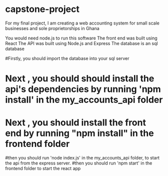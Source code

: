 # capstone-project
For my final project, I am creating a web accounting system for small scale businesses and sole proprietorships in Ghana

You would need node.js to run this software
The front end was built using React
The API was built using Node.js and Express
The database is an  sql database

#Firstly, you should import the database into your sql server
# Next ,  you should should install the api's dependencies by running 'npm install' in the my_accounts_api folder
# Next , you should install the front end by running "npm install" in the frontend folder
#then you should run 'node index.js' in the my_accounts_api folder, to start the api from the express server.
#then you should run 'npm start' in the frontend folder to  start the react app
